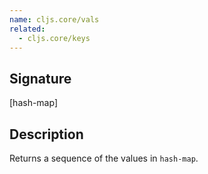 ```yaml
---
name: cljs.core/vals
related:
  - cljs.core/keys
---
```


## Signature
[hash-map]


## Description

Returns a sequence of the values in `hash-map`.
